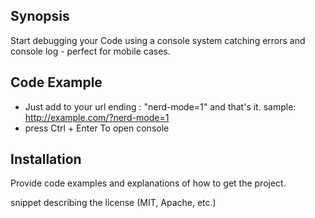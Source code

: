 ## Synopsis

Start debugging your Code using a console system catching errors and console log - perfect for mobile cases.  
## Code Example

- Just add to your url ending : "nerd-mode=1" and that's it.
 sample: 
 http://example.com/?nerd-mode=1
-  press Ctrl + Enter To open console
 
## Installation

Provide code examples and explanations of how to get the project.

snippet describing the license (MIT, Apache, etc.)